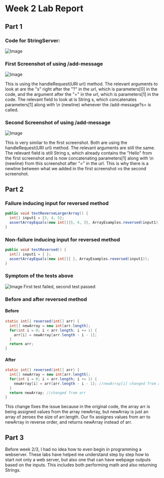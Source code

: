 # Week 2 Lab Report

## Part 1

### Code for StringServer:
![Image](https://media.discordapp.net/attachments/776893122592112663/1069801032303001660/image.png)

### First Screenshot of using /add-message
![Image](https://media.discordapp.net/attachments/776893122592112663/1069802208796880977/image.png)

This is using the handleRequest(URI url) method. The relevant arguments to look at are the "s" right after the "?" in the url, which is parameters[0] in the code, and the argument after the "=" in the url, which is parameters[1] in the code. The relevant field to look at is String s, which concatenates parameters[1] along with \n (newline) whenever the /add-message?s=<string> is called.

### Second Screenshot of using /add-message
![Image](https://media.discordapp.net/attachments/776893122592112663/1069802310433259591/image.png)

This is very similar to the first screenshot. Both are using the handleRequest(URI url) method. The relevant arguments are still the same. The relevant field is still String s, which already contains the "Hello" from the first screenshot and is now concatenating parameters[1] along with \n (newline) from this screenshot after "=" in the url. This is why there is a newline between what we added in the first screenshot vs the second screenshot.


## Part 2

### Failure inducing input for reversed method
``` java
public void testReverseLargerArray() {
  int[] input1 = {3, 4, 5};
  assertArrayEquals(new int[]{5, 4, 3}, ArrayExamples.reversed(input1));
}
```

### Non-failure inducing input for reversed method
``` java
public void testReversed() {
  int[] input1 = { };
  assertArrayEquals(new int[]{ }, ArrayExamples.reversed(input1));
}
```

### Symptom of the tests above
![Image](https://media.discordapp.net/attachments/776893122592112663/1069814678512996373/image.png)
First test failed, second test passed

### Before and after reversed method

#### Before
``` java
static int[] reversed(int[] arr) {
  int[] newArray = new int[arr.length];
  for(int i = 0; i < arr.length; i += 1) {
    arr[i] = newArray[arr.length - i - 1];
  }
  return arr;
}
```

#### After
``` java
static int[] reversed(int[] arr) {
  int[] newArray = new int[arr.length];
  for(int i = 0; i < arr.length; i += 1) {
    newArray[i] = arr[arr.length - i - 1]; //newArray[i] changed from arr[i] and arr[arr.length - i - 1] changed from newArray
  }
  return newArray; //changed from arr
}
```

This change fixes the issue because in the original code, the array arr is being assigned values from the array newArray, but newArray is just an array of zeroes the size of arr.length. Our fix assignes values from arr to newArray in reverse order, and returns newArray instead of arr.


## Part 3

Before week 2/3, I had no idea how to even begin in programming a webserver. These labs have helped me understand step by step how to start not only a web server, but also one that can have webpage outputs based on the inputs. This includes both performing math and also returning Strings.
